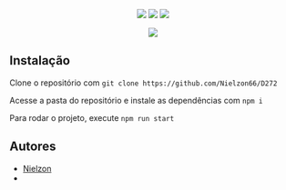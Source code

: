 <p align="center">
  <a href="#"><img src="https://img.shields.io/badge/typescript-%23007ACC.svg?style=for-the-badge&logo=typescript&logoColor=white"></a>
  <a href="#"><img src="https://img.shields.io/badge/react-%2320232a.svg?style=for-the-badge&logo=react&logoColor=%2361DAFB"></a>
  <a href="#"><img src="https://img.shields.io/badge/css3-%231572B6.svg?style=for-the-badge&logo=css3&logoColor=white"></a>
</p>

<p align="center">
  <img src="https://br.pinterest.com/pin/696509898644908927/">
</p>

## Instalação

Clone o repositório com ```git clone https://github.com/Nielzon66/D272```

Acesse a pasta do repositório e instale as dependências com ```npm i```

Para rodar o projeto, execute ```npm run start```

## Autores

- [Nielzon](https://www.github.com/Nielzon66)
- 
